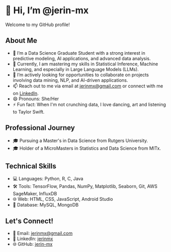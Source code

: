 # 👋 Hi, I’m @jerin-mx

Welcome to my GitHub profile!

## About Me
- 👀 I’m a Data Science Graduate Student with a strong interest in predictive modeling, AI applications, and advanced data analysis.
- 🌱 Currently, I am mastering my skills in Statistical Inference, Machine Learning, and especially in Large Language Models (LLMs).
- 💞️ I’m actively looking for opportunities to collaborate on projects involving data mining, NLP, and AI-driven applications.
- 📫 Reach out to me via email at jerinmx@gmail.com or connect with me on [LinkedIn](https://www.linkedin.com/in/jerinmx).
- 😄 Pronouns: She/Her
- ⚡ Fun fact: When I'm not crunching data, I love dancing, art and listening to Taylor Swift.

## Professional Journey
- 🎓 Pursuing a Master's in Data Science from Rutgers University.
- 🎓 Holder of a MicroMasters in Statistics and Data Science from MITx.

## Technical Skills
- 💻 Languages: Python, R, C, Java
- 🛠️ Tools: TensorFlow, Pandas, NumPy, Matplotlib, Seaborn, Git, AWS SageMaker, InfluxDB
- 🌐 Web: HTML, CSS, JavaScript, Android Studio
- 💽 Database: MySQL, MongoDB

## Let's Connect!
- 📧 Email: jerinmx@gmail.com
- 🔗 LinkedIn: [jerinmx](https://www.linkedin.com/in/jerinmx)
- 🌐 GitHub: [jerin-mx](https://github.com/jerin-mx)


